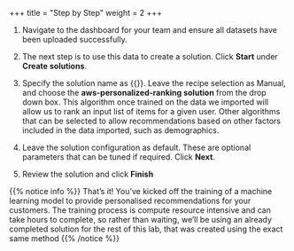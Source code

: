 +++
title = "Step by Step"
weight = 2
+++

1. Navigate to the dashboard for your team and ensure all datasets have been uploaded successfully.

2. The next step is to use this data to create a solution. Click **Start** under **Create solutions**.

3. Specify the solution name as {{<copypaste id="tooltiptext0" text="product-recommendations-team-#">}}. Leave the recipe selection as Manual, and choose the **aws-personalized-ranking solution** from the drop down box. This algorithm once trained on the data we imported will allow us to rank an input list of items for a given user. Other algorithms that can be selected to allow recommendations based on other factors included in the data imported, such as demographics.

4. Leave the solution configuration as default. These are optional parameters that can be tuned if required. Click **Next**.

5. Review the solution and click **Finish**

{{% notice info %}}
That’s it! You’ve kicked off the training of a machine learning model to provide personalised recommendations for your customers. The training process is compute resource intensive and can take hours to complete, so rather than waiting, we’ll be using an already completed solution for the rest of this lab, that was created using the exact same method
{{% /notice %}}
